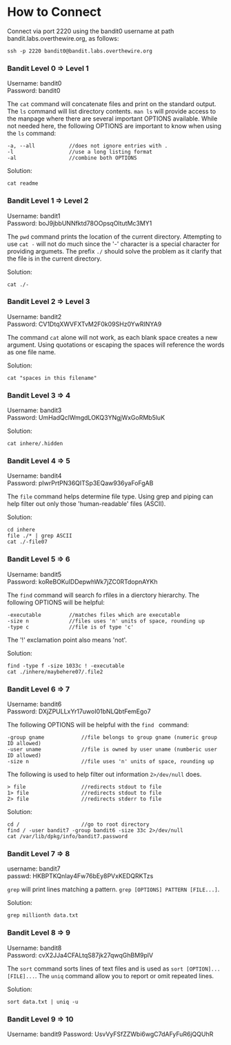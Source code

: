 # How to Connect
Connect via port 2220 using the bandit0 username at path bandit.labs.overthewire.org, as follows:

    ssh -p 2220 bandit0@bandit.labs.overthewire.org

### Bandit Level 0 => Level 1
Username: bandit0</br>
Password: bandit0

The ```cat``` command will concatenate files and print on the standard output. The ```ls``` command will list directory contents. ```man ls``` will provide access to the manpage where there are several important OPTIONS available. While not needed here, the following OPTIONS are important to know when using the ```ls``` command:

    -a, --all           //does not ignore entries with .
    -l                  //use a long listing format
    -al                 //combine both OPTIONS

Solution: 

    cat readme

### Bandit Level 1 => Level 2
Username: bandit1</br>
Password: boJ9jbbUNNfktd78OOpsqOltutMc3MY1

The ```pwd``` command prints the location of the current directory. Attempting to use ```cat -``` will not do much since the '-' character is a special character for providing argumets. The prefix ```./``` should solve the problem as it clarify that the file is in the current directory.

Solution:

    cat ./-

### Bandit Level 2 => Level 3
Username: bandit2</br>
Password: CV1DtqXWVFXTvM2F0k09SHz0YwRINYA9

The command ```cat``` alone will not work, as each blank space creates a new argument. Using quotations or escaping the spaces will reference the words as one file name.

Solution:

    cat "spaces in this filename"

### Bandit Level 3 => 4
Username: bandit3</br>
Password: UmHadQclWmgdLOKQ3YNgjWxGoRMb5luK

Solution:

    cat inhere/.hidden

### Bandit Level 4 => 5
Username: bandit4</br>
Password: pIwrPrtPN36QITSp3EQaw936yaFoFgAB

The ```file``` command helps determine file type. Using grep and piping can help filter out only those 'human-readable' files (ASCII). 

Solution:

    cd inhere
    file ./* | grep ASCII
    cat ./-file07

### Bandit Level 5 => 6
Username: bandit5</br>
Password: koReBOKuIDDepwhWk7jZC0RTdopnAYKh

The ```find``` command will search fo rfiles in a dierctory hierarchy. The following OPTIONS will be helpful: 

    -executable         //matches files which are executable
    -size n             //files uses 'n' units of space, rounding up
    -type c             //file is of type 'c'

The '!' exclamation point also means 'not'. 

Solution:

    find -type f -size 1033c ! -executable
    cat ./inhere/maybehere07/.file2

### Bandit Level 6 => 7
Username: bandit6</br>
Password: DXjZPULLxYr17uwoI01bNLQbtFemEgo7

The following OPTIONS will be helpful with the ```find ``` command:

    -group gname            //file belongs to group gname (numeric group ID allowed)
    -user uname             //file is owned by user uname (numberic user ID allowed)
    -size n                 //file uses 'n' units of space, rounding up

The following is used to help filter out information ```2>/dev/null``` does.

    > file                  //redirects stdout to file
    1> file                 //redirects stdout to file
    2> file                 //redirects stderr to file

Solution:

    cd /                    //go to root directory
    find / -user bandit7 -group bandit6 -size 33c 2>/dev/null
    cat /var/lib/dpkg/info/bandit7.password

### Bandit Level 7 => 8
username: bandit7</br>
passwd: HKBPTKQnIay4Fw76bEy8PVxKEDQRKTzs

```grep``` will print lines matching a pattern. ```grep [OPTIONS] PATTERN [FILE...]```.

Solution:

    grep millionth data.txt

### Bandit Level 8 => 9
Username: bandit8</br>
Password: cvX2JJa4CFALtqS87jk27qwqGhBM9plV

The ```sort``` command sorts lines of text files and is used as ```sort [OPTION]... [FILE]...```. The ```uniq``` command allow you to report or omit repeated lines.

Solution:

    sort data.txt | uniq -u

### Bandit Level 9 => 10
Username: bandit9
Password: UsvVyFSfZZWbi6wgC7dAFyFuR6jQQUhR